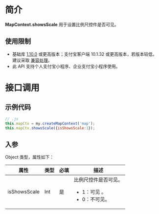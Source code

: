 
# 简介
**MapContext.showsScale** 用于设置比例尺控件是否可见。

## 使用限制

- 基础库 [1.10.0](https://opendocs.alipay.com/mini/framework/lib) 或更高版本；支付宝客户端 10.1.32 或更高版本，若版本较低，建议采取 [兼容处理](/mini/framework/compatibility)。
- 此 API 支持个人支付宝小程序、企业支付宝小程序使用。

# 接口调用

## 示例代码
```javascript
// .js
this.mapCtx = my.createMapContext('map');
this.mapCtx.showsScale({isShowsScale:1});
```

## 入参
Object 类型，属性如下：

| **属性** | **类型** | **必填** | **描述** |
| --- | --- | --- | --- |
| isShowsScale | Int | 是 | 比例尺控件是否可见。<ul><li>1：可见 。</li><li>0：不可见。</li></ul> |



